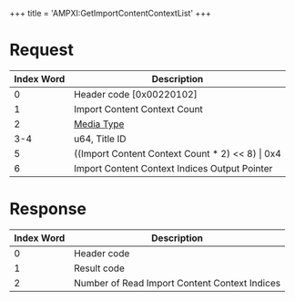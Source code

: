 +++
title = 'AMPXI:GetImportContentContextList'
+++

# Request

| Index Word | Description                                            |
|------------|--------------------------------------------------------|
| 0          | Header code \[0x00220102\]                             |
| 1          | Import Content Context Count                           |
| 2          | [Media Type](Filesystem_services#mediatype "wikilink") |
| 3-4        | u64, Title ID                                          |
| 5          | ((Import Content Context Count \* 2) \<\< 8) \| 0x4    |
| 6          | Import Content Context Indices Output Pointer          |

# Response

| Index Word | Description                                   |
|------------|-----------------------------------------------|
| 0          | Header code                                   |
| 1          | Result code                                   |
| 2          | Number of Read Import Content Context Indices |
